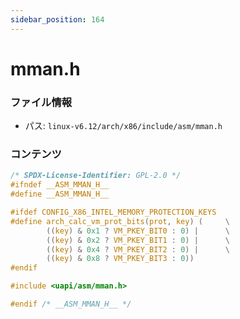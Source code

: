 ```yaml
---
sidebar_position: 164
---
```

# mman.h

### ファイル情報

- パス: `linux-v6.12/arch/x86/include/asm/mman.h`

### コンテンツ

```h
/* SPDX-License-Identifier: GPL-2.0 */
#ifndef __ASM_MMAN_H__
#define __ASM_MMAN_H__

#ifdef CONFIG_X86_INTEL_MEMORY_PROTECTION_KEYS
#define arch_calc_vm_prot_bits(prot, key) (		\
		((key) & 0x1 ? VM_PKEY_BIT0 : 0) |      \
		((key) & 0x2 ? VM_PKEY_BIT1 : 0) |      \
		((key) & 0x4 ? VM_PKEY_BIT2 : 0) |      \
		((key) & 0x8 ? VM_PKEY_BIT3 : 0))
#endif

#include <uapi/asm/mman.h>

#endif /* __ASM_MMAN_H__ */

```
